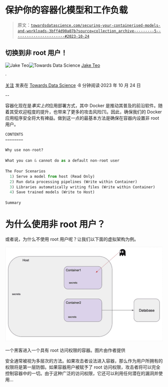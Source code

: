 # 保护你的容器化模型和工作负载

> 原文：[`towardsdatascience.com/securing-your-containerised-models-and-workloads-3bff4d90a07b?source=collection_archive---------5-----------------------#2023-10-24`](https://towardsdatascience.com/securing-your-containerised-models-and-workloads-3bff4d90a07b?source=collection_archive---------5-----------------------#2023-10-24)

## 切换到非 root 用户！

[](https://medium.com/@teosiyang?source=post_page-----3bff4d90a07b--------------------------------)![Jake Teo](https://medium.com/@teosiyang?source=post_page-----3bff4d90a07b--------------------------------)[](https://towardsdatascience.com/?source=post_page-----3bff4d90a07b--------------------------------)![Towards Data Science](https://towardsdatascience.com/?source=post_page-----3bff4d90a07b--------------------------------) [Jake Teo](https://medium.com/@teosiyang?source=post_page-----3bff4d90a07b--------------------------------)

·

[关注](https://medium.com/m/signin?actionUrl=https%3A%2F%2Fmedium.com%2F_%2Fsubscribe%2Fuser%2F52b0d82d5bf5&operation=register&redirect=https%3A%2F%2Ftowardsdatascience.com%2Fsecuring-your-containerised-models-and-workloads-3bff4d90a07b&user=Jake+Teo&userId=52b0d82d5bf5&source=post_page-52b0d82d5bf5----3bff4d90a07b---------------------post_header-----------) 发表在 [Towards Data Science](https://towardsdatascience.com/?source=post_page-----3bff4d90a07b--------------------------------) ·8 分钟阅读·2023 年 10 月 24 日[](https://medium.com/m/signin?actionUrl=https%3A%2F%2Fmedium.com%2F_%2Fvote%2Ftowards-data-science%2F3bff4d90a07b&operation=register&redirect=https%3A%2F%2Ftowardsdatascience.com%2Fsecuring-your-containerised-models-and-workloads-3bff4d90a07b&user=Jake+Teo&userId=52b0d82d5bf5&source=-----3bff4d90a07b---------------------clap_footer-----------)

--

[](https://medium.com/m/signin?actionUrl=https%3A%2F%2Fmedium.com%2F_%2Fbookmark%2Fp%2F3bff4d90a07b&operation=register&redirect=https%3A%2F%2Ftowardsdatascience.com%2Fsecuring-your-containerised-models-and-workloads-3bff4d90a07b&source=-----3bff4d90a07b---------------------bookmark_footer-----------)

容器化现在是*事实上的*应用部署方式，其中 Docker 是推动其普及的前沿软件。随着其受欢迎程度的提升，也带来了更多的攻击风险[1]。因此，确保我们的 Docker 应用程序安全将大有裨益。做到这一点的最基本方法是确保在容器内设置非 root 用户。

```py
CONTENTS
========

Why use non-root?

What you can & cannot do as a default non-root user

The Four Scenarios
  1) Serve a model from host (Read Only)
  2) Run data processing pipelines (Write within Container)
  3) Libraries automatically writing files (Write within Container)
  4) Save trained models (Write to Host)

Summary
```

# 为什么使用非 root 用户？

或者说，为什么不使用 root 用户呢？让我们以下面的虚拟架构为例。

![](img/f13742acc9199c79964e30e62bc8eac1.png)

一个黑客进入一个具有 root 访问权限的容器。图片由作者提供

安全通常被视为多层次的方法。如果攻击者设法进入容器，那么作为用户所拥有的权限将是第一层防御。如果容器用户被赋予了 root 访问权限，攻击者将可以完全控制容器中的一切。由于这种广泛的访问权限，它还可以利用任何潜在的漏洞并使用…
